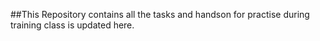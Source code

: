 ##This Repository contains all the tasks and handson for practise during training class is updated here. 